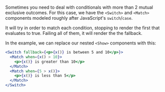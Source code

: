 Sometimes you need to deal with conditionals with more than 2 mutual exclusive outcomes. For this case, we have the `<Switch>` and `<Match>` components modeled roughly after JavaScript's `switch`/`case`.

It will try in order to match each condition, stopping to render the first that evaluates to true. Failing all of them, it will render the the fallback.

In the example, we can replace our nested `<Show>` components with this:

```jsx
<Switch fallback={<p>{x()} is between 5 and 10</p>}>
  <Match when={x() > 10}>
    <p>{x()} is greater than 10</p>
  </Match>
  <Match when={5 > x()}>
    <p>{x()} is less than 5</p>
  </Match>
</Switch>
```
